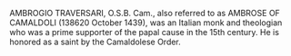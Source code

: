 AMBROGIO TRAVERSARI, O.S.B. Cam., also referred to as AMBROSE OF CAMALDOLI (138620 October 1439), was an Italian monk and theologian who was a prime supporter of the papal cause in the 15th century. He is honored as a saint by the Camaldolese Order.
